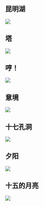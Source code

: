 ## 昆明湖
![](/昆明湖.jpg)

## 塔
![](/塔.jpg)

## 哼！
![](/哼.jpg)


## 意境
![](/意境.jpg)

## 十七孔洞
![](/十七孔洞.jpg)

## 夕阳
![](/夕阳.jpg)

## 十五的月亮
![](/十五的月亮.jpg)